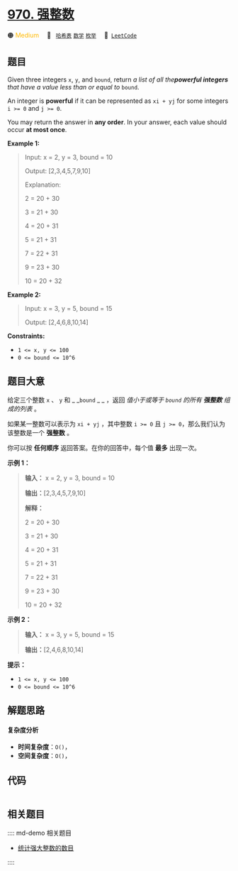 # [970. 强整数](https://leetcode.com/problems/powerful-integers)

🟠 <font color=#ffb800>Medium</font>&emsp; 🔖&ensp; [`哈希表`](/leetcode/outline/tag/hash-table.md) [`数学`](/leetcode/outline/tag/math.md) [`枚举`](/leetcode/outline/tag/enumeration.md)&emsp; 🔗&ensp;[`LeetCode`](https://leetcode.com/problems/powerful-integers)


## 题目

Given three integers `x`, `y`, and `bound`, return _a list of all
the**powerful integers** that have a value less than or equal to_ `bound`.

An integer is **powerful** if it can be represented as `xi + yj` for some
integers `i >= 0` and `j >= 0`.

You may return the answer in **any order**. In your answer, each value should
occur **at most once**.



**Example 1:**

> Input: x = 2, y = 3, bound = 10
> 
> Output: [2,3,4,5,7,9,10]
> 
> Explanation:
> 
> 2 = 20 + 30
> 
> 3 = 21 + 30
> 
> 4 = 20 + 31
> 
> 5 = 21 + 31
> 
> 7 = 22 + 31
> 
> 9 = 23 + 30
> 
> 10 = 20 + 32

**Example 2:**

> Input: x = 3, y = 5, bound = 15
> 
> Output: [2,4,6,8,10,14]

**Constraints:**

  * `1 <= x, y <= 100`
  * `0 <= bound <= 10^6`


## 题目大意

给定三个整数 `x` 、 `y` 和 _ _`bound` _ _ ，返回 _值小于或等于  `bound` 的所有 **强整数**  组成的列表_ 。

如果某一整数可以表示为 `xi + yj` ，其中整数 `i >= 0` 且 `j >= 0`，那么我们认为该整数是一个 **强整数**  。

你可以按 **任何顺序** 返回答案。在你的回答中，每个值 **最多** 出现一次。



**示例 1：**

> 
> 
> 
> 
> 
> **输入：** x = 2, y = 3, bound = 10
> 
> **输出：**[2,3,4,5,7,9,10]
> 
> **解释：**
> 
> 2 = 20 + 30
> 
> 3 = 21 + 30
> 
> 4 = 20 + 31
> 
> 5 = 21 + 31
> 
> 7 = 22 + 31
> 
> 9 = 23 + 30
> 
> 10 = 20 + 32

**示例  2：**

> 
> 
> 
> 
> 
> **输入：** x = 3, y = 5, bound = 15
> 
> **输出：**[2,4,6,8,10,14]
> 
> 



**提示：**

  * `1 <= x, y <= 100`
  * `0 <= bound <= 10^6`


## 解题思路

#### 复杂度分析

- **时间复杂度**：`O()`，
- **空间复杂度**：`O()`，

## 代码

```javascript

```

## 相关题目

:::: md-demo 相关题目
- [统计强大整数的数目](https://leetcode.com/problems/count-the-number-of-powerful-integers)

::::

